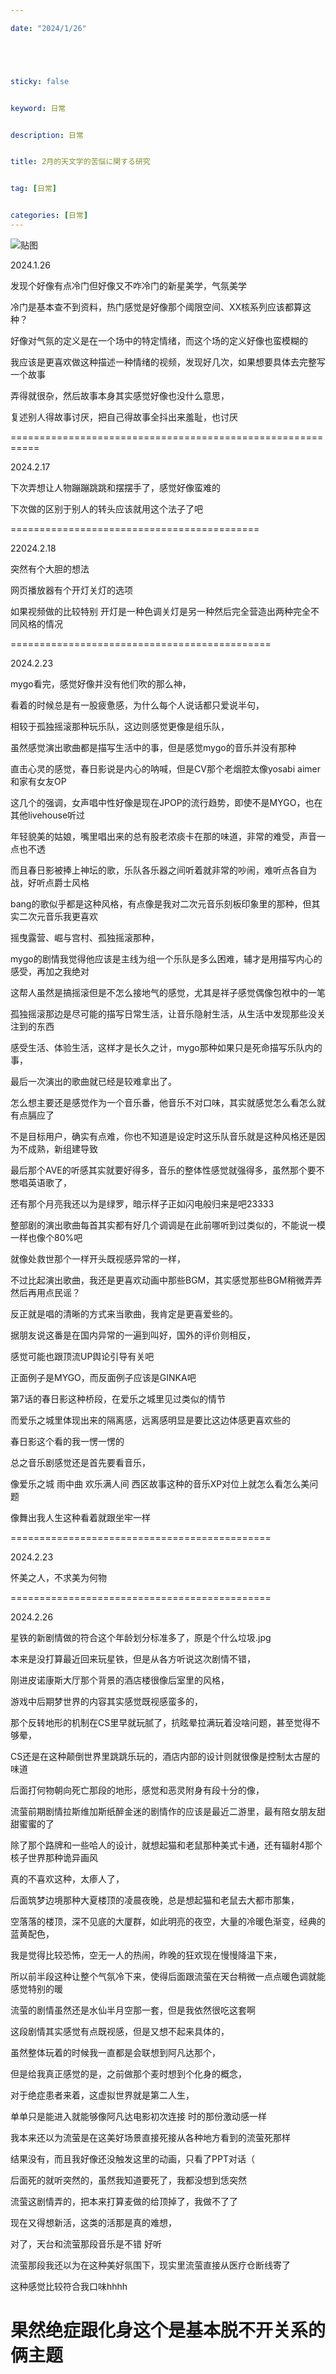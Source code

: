 ```yaml
---

date: "2024/1/26"





sticky: false


keyword: 日常


description: 日常


title: 2月的天文学的苦悩に関する研究


tag: [日常]


categories: [日常]
---
```

![贴图](https://cdn.donmai.us/original/6d/b3/__sakuraba_waka_waka_chan_wa_kyou_mo_azatoi_drawn_by_simamura_hibari__6db34072b18eca7d3cd499d390c23bab.jpg)

2024.1.26

发现个好像有点冷门但好像又不咋冷门的新星美学，气氛美学

冷门是基本查不到资料，热门感觉是好像那个阈限空间、XX核系列应该都算这种？

好像对气氛的定义是在一个场中的特定情绪，而这个场的定义好像也蛮模糊的

我应该是更喜欢做这种描述一种情绪的视频，发现好几次，如果想要具体去完整写一个故事

弄得就很杂，然后故事本身其实感觉好像也没什么意思，

复述别人得故事讨厌，把自己得故事全抖出来羞耻，也讨厌



===========================================================

2024.2.17

下次弄想让人物蹦蹦跳跳和摆摆手了，感觉好像蛮难的

下次做的区别于别人的转头应该就用这个法子了吧

===========================================

22024.2.18

突然有个大胆的想法

网页播放器有个开灯关灯的选项

如果视频做的比较特别 开灯是一种色调关灯是另一种然后完全营造出两种完全不同风格的情况

=============================================

2024.2.23

mygo看完，感觉好像并没有他们吹的那么神，

看着的时候总是有一股疲惫感，为什么每个人说话都只爱说半句，

相较于孤独摇滚那种玩乐队，这边则感觉更像是组乐队，

虽然感觉演出歌曲都是描写生活中的事，但是感觉mygo的音乐并没有那种

直击心灵的感觉，春日影说是内心的呐喊，但是CV那个老烟腔太像yosabi aimer和家有女友OP

这几个的强调，女声唱中性好像是现在JPOP的流行趋势，即使不是MYGO，也在其他livehouse听过

年轻貌美的姑娘，嘴里唱出来的总有股老浓痰卡在那的味道，非常的难受，声音一点也不透

而且春日影被捧上神坛的歌，乐队各乐器之间听着就非常的吵闹，难听点各自为战，好听点爵士风格

bang的歌似乎都是这种风格，有点像是我对二次元音乐刻板印象里的那种，但其实二次元音乐我更喜欢

摇曳露营、崛与宫村、孤独摇滚那种，

mygo的剧情我觉得他应该是主线为组一个乐队是多么困难，辅才是用描写内心的感受，再加之我绝对

这帮人虽然是搞摇滚但是不怎么接地气的感觉，尤其是祥子感觉偶像包袱中的一笔

孤独摇滚那边是尽可能的描写日常生活，让音乐隐射生活，从生活中发现那些没关注到的东西

感受生活、体验生活，这样才是长久之计，mygo那种如果只是死命描写乐队内的事，

最后一次演出的歌曲就已经是较难拿出了。

怎么想主要还是感觉作为一个音乐番，他音乐不对口味，其实就感觉怎么看怎么就有点膈应了

不是目标用户，确实有点难，你也不知道是设定时这乐队音乐就是这种风格还是因为不成熟，新组建导致

最后那个AVE的听感其实就要好得多，音乐的整体性感觉就强得多，虽然那个要不憋唱英语歌了，

还有那个月亮我还以为是绿罗，暗示样子正如闪电般归来是吧23333

整部剧的演出歌曲每首其实都有好几个调调是在此前哪听到过类似的，不能说一模一样也像个80%吧

就像处救世那个一样开头既视感异常的一样，

不过比起演出歌曲，我还是更喜欢动画中那些BGM，其实感觉那些BGM稍微弄弄然后再用点民谣？

反正就是唱的清晰的方式来当歌曲，我肯定是更喜爱些的。

据朋友说这番是在国内异常的一遍到叫好，国外的评价则相反，

感觉可能也跟顶流UP舆论引导有关吧

正面例子是MYGO，而反面例子应该是GINKA吧

第7话的春日影这种桥段，在爱乐之城里见过类似的情节

而爱乐之城里体现出来的隔离感，远离感明显是要比这边体感更喜欢些的

春日影这个看的我一愣一愣的

总之音乐剧感觉还是首先要看音乐，

像爱乐之城 雨中曲 欢乐满人间 西区故事这种的音乐XP对位上就怎么看怎么美问题

像舞出我人生这种看着就跟坐牢一样

=============================================

2024.2.23

怀美之人，不求美为何物

=============================================

2024.2.26

星铁的新剧情做的符合这个年龄划分标准多了，原是个什么垃圾.jpg

本来是没打算最近回来玩星铁，但是从各方听说这次剧情不错，

刚进皮诺康斯大厅那个背景的酒店楼很像后室里的风格，

游戏中后期梦世界的内容其实感觉既视感蛮多的，

那个反转地形的机制在CS里早就玩腻了，抗眩晕拉满玩着没啥问题，甚至觉得不够晕，

CS还是在这种颠倒世界里跳跳乐玩的，酒店内部的设计则就很像是控制太古屋的味道

后面打何物朝向死亡那段的地形，感觉和恶灵附身有段十分的像，

流萤前期剧情拉斯维加斯纸醉金迷的剧情作的应该是最近二游里，最有陪女朋友甜甜蜜蜜的了

除了那个路牌和一些哈人的设计，就想起猫和老鼠那种美式卡通，还有辐射4那个核子世界那种诡异画风

真的不喜欢这种，太瘆人了，

后面筑梦边境那种大夏楼顶的凌晨夜晚，总是想起猫和老鼠去大都市那集，

空落落的楼顶，深不见底的大厦群，如此明亮的夜空，大量的冷暖色渐变，经典的蓝黄配色，

我是觉得比较恐怖，空无一人的热闹，昨晚的狂欢现在慢慢降温下来，

所以前半段这种让整个气氛冷下来，使得后面跟流萤在天台稍微一点点暖色调就能感觉特别的暖

流萤的剧情虽然还是水仙半月空那一套，但是我依然很吃这套啊

这段剧情其实感觉有点既视感，但是又想不起来具体的，

虽然整体玩着的时候我一直都是会联想到阿凡达那个，

但是给我真正感觉的是，之前做那个麦时想到个化身的概念，

对于绝症患者来着，这虚拟世界就是第二人生，

单单只是能进入就能够像阿凡达电影初次连接 时的那份激动感一样

我本来还以为流萤是在这美好场景直接死接从各种地方看到的流萤死那样

结果没有，而且我好像还没触发这里的动画，只看了PPT对话（

后面死的就听突然的，虽然我知道要死了，我都没想到恁突然

流萤这剧情弄的，把本来打算麦做的给顶掉了，我做不了了

现在又得想新活，这类的活那是真的难想，

对了，天台和流萤那段音乐是不错 好听

流萤那段我还以为在这种美好氛围下，现实里流萤直接从医疗仓断线寄了

这种感觉比较符合我口味hhhh

果然绝症跟化身这个是基本脱不开关系的俩主题
=============================================